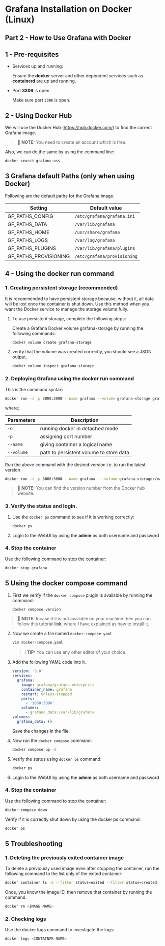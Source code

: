# Grafana Installation on Docker (Linux)

## Part 2 - How to Use Grafana with Docker


## 1 - Pre-requisites

- Services up and running:
  
    Ensure the **docker** server and other dependent services such as **containerd** are up and running.

- Port **3306** is open
  
    Make sure port `3306` is open.


## 2 - Using Docker Hub

We will use the Docker Hub (https://hub.docker.com/) to find the correct Grafana image.

>📌 **NOTE:** You need to create an account which is free.

Also, we can do the same by using the command line:

```sh
docker search grafana-oss
```

## 3 Grafana default Paths (only when using Docker)

Following are the default paths for the Grafana image.

|  Setting      	|  Default value |
|-------------------|---------------|
|GF_PATHS_CONFIG |	`/etc/grafana/grafana.ini` |
|GF_PATHS_DATA |	`/var/lib/grafana` |
|GF_PATHS_HOME |	`/usr/share/grafana` |
|GF_PATHS_LOGS	| `/var/log/grafana` |
|GF_PATHS_PLUGINS | `/var/lib/grafana/plugins` |
|GF_PATHS_PROVISIONING |	`/etc/grafana/provisioning` |

## 4 - Using the docker run command

### 1. Creating persistent storage (recommended)
It is recommended to have persistent storage because, without it, all data will be lost once the container is shut down. Use this method when you want the Docker service to manage the storage volume fully.

  1. To use persistent storage, complete the following steps:

     Create a Grafana Docker volume grafana-storage by running the following commands:


      ```sh
      docker volume create grafana-storage
      ```

  2. verify that the volume was created correctly, you should see a JSON output.

     ```sh
     docker volume inspect grafana-storage
     ```

### 2. Deploying Grafana using the docker run command

This is the command syntax:

```sh
docker run -d -p 3000:3000 --name grafana --volume grafana-storage grafana/grafana-oss:<version number>
```

where;
      
|  Parameters      	|  Description |
|-------------------|---------------|
|`-d` | running docker in detached mode |
|`-p` | assigning port number  |
|`--name` | giving container a logical name |
|`--volume` | path to persistent volume to store data |

Run the above command with the desired version i.e. to run the latest version

```sh
docker run -d -p 3000:3000 --name grafana  --volume grafana-storage:/var/lib/grafana grafana/grafana-oss:latest
```

>📌 **NOTE:** You can find the version number from the Docker hub website.


### 3. Verify the status and login.

1. Use the `docker ps` command to see if it is working correctly:
   ```sh
   docker ps
   ```

2. Login to the WebUI by using the **admin** as both username and password


### 4. Stop the container

Use the following command to stop the container:

```sh
docker stop grafana
```



## 5 Using the docker compose command

1. First we verify if the `docker compose` plugin is available by running the command:

    ```sh
    docker compose version
    ```

>📌 **NOTE:** Incase if it is not available on your machine then you can follow this tutorial [link](https://github.com/usmangt/learning-grafana/blob/master/chapter-01/installation/install-on-docker-part-1.md#4--install-docker-engine), where I have explained as how to install it.


2. Now we create a file named `docker-compose.yaml`

    ```sh
    vim docker-compose.yaml
    ```
    >ℹ️ **TIP:** You can use any other editor of your choice.


3. Add the following YAML code into it.

    ```yaml
    version: '3.8'
    services:
      grafana:
        image: grafana/grafana-enterprise
        container_name: grafana
        restart: unless-stopped
        ports:
          - '3000:3000'
        volumes:
          - grafana_data:/var/lib/grafana
    volumes:
      grafana_data: {}
    ```

    Save the changes in the file.


4. Now run the `docker compose` command:

    ```sh
    docker compose up -d
    ```

5. Verify the status using `docker ps` command:

    ```sh
    docker ps
    ```   

6. Login to the WebUI by using the **admin** as both username and password


### 4. Stop the container

Use the following command to stop the container:

```sh
docker compose down
```
Verify if it is correctly shut down by using the docker ps command:

```sh
docker ps
```

## 5 Troubleshooting

### 1. Deleting the previously exited container image

To delete a previously used image even after stopping the container, run the following command to the list only of the exited container:

```sh
docker container ls -a --filter status=exited --filter status=created 
```

Once, you know the image ID, then remove that container by running the command:

```sh
docker rm <IMAGE NAME>
```


### 2. Checking logs

Use the docker logs command to investigate the logs:


```sh
docker logs <CONTAINER-NAME>
```






<!---
//comment
[root@centos7 ~]# docker inspect grafana/grafana - for inspecting path

-->




